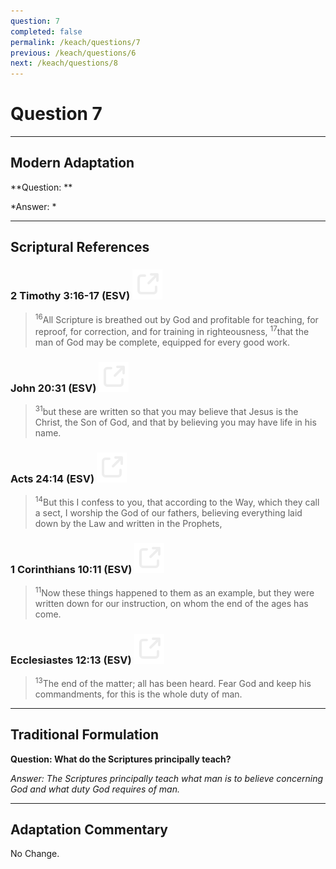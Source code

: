```yaml
---
question: 7
completed: false
permalink: /keach/questions/7
previous: /keach/questions/6
next: /keach/questions/8
---
```

# Question 7

---
## Modern Adaptation
**Question: **

*Answer: *

---
## Scriptural References
### 2 Timothy 3:16-17 (ESV) <a href="https://biblegateway.com/passage/?search=2+Timothy+3%3A16-17&version=ESV"><img src="/assets/svg/link.svg"/></a>
> <sup>16</sup>All Scripture is breathed out by God and profitable for teaching, for reproof, for correction, and for training in righteousness,
> <sup>17</sup>that the man of God may be complete, equipped for every good work.

### John 20:31 (ESV) <a href="https://biblegateway.com/passage/?search=John+20%3A31&version=ESV"><img src="/assets/svg/link.svg"/></a>
> <sup>31</sup>but these are written so that you may believe that Jesus is the Christ, the Son of God, and that by believing you may have life in his name.

### Acts 24:14 (ESV) <a href="https://biblegateway.com/passage/?search=Acts+24%3A14&version=ESV"><img src="/assets/svg/link.svg"/></a>
> <sup>14</sup>But this I confess to you, that according to the Way, which they call a sect, I worship the God of our fathers, believing everything laid down by the Law and written in the Prophets,

### 1 Corinthians 10:11 (ESV) <a href="https://biblegateway.com/passage/?search=1+Corinthians+10%3A11&version=ESV"><img src="/assets/svg/link.svg"/></a>
> <sup>11</sup>Now these things happened to them as an example, but they were written down for our instruction, on whom the end of the ages has come.

### Ecclesiastes 12:13 (ESV) <a href="https://biblegateway.com/passage/?search=Ecclesiastes+12%3A13&version=ESV"><img src="/assets/svg/link.svg"/></a>
> <sup>13</sup>The end of the matter; all has been heard. Fear God and keep his commandments, for this is the whole duty of man.


---
## Traditional Formulation
**Question: What do the Scriptures principally teach?**

*Answer: The Scriptures principally teach what man is to believe concerning God and what duty God requires of man.*

---
## Adaptation Commentary
No Change.